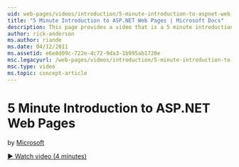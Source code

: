 ```yaml
---
uid: web-pages/videos/introduction/5-minute-introduction-to-aspnet-web-pages
title: "5 Minute Introduction to ASP.NET Web Pages | Microsoft Docs"
description: This page provides a video that is a 5 minute introduction to ASP.Net web pages and shows how to use a starter site template in WebMatrix to build a site.
author: rick-anderson
ms.author: riande
ms.date: 04/12/2011
ms.assetid: e6e8d09c-722e-4c72-9da3-1b995ab1720e
msc.legacyurl: /web-pages/videos/introduction/5-minute-introduction-to-aspnet-web-pages
msc.type: video
ms.topic: concept-article
---
```

# 5 Minute Introduction to ASP.NET Web Pages

by [Microsoft](https://github.com/microsoft)

[&#9654; Watch video (4 minutes)](https://channel9.msdn.com/Blogs/ASP-NET-Site-Videos/5-minute-introduction-to-aspnet-web-pages)
